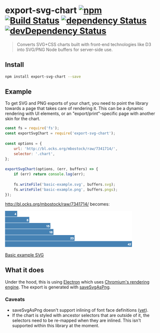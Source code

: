 export-svg-chart [![npm](https://img.shields.io/npm/v/export-svg-chart.svg?style=flat-square)](https://www.npmjs.com/package/export-svg-chart) [![Build Status](https://img.shields.io/travis/ThibWeb/export-svg-chart.svg?style=flat-square)](https://travis-ci.org/ThibWeb/export-svg-chart) [![dependency Status](https://img.shields.io/david/ThibWeb/export-svg-chart.svg?style=flat-square)](https://david-dm.org/ThibWeb/export-svg-chart) [![devDependency Status](https://img.shields.io/david/dev/ThibWeb/export-svg-chart.svg?style=flat-square)](https://david-dm.org/ThibWeb/export-svg-chart)
================

> Converts SVG+CSS charts built with front-end technologies like D3 into SVG/PNG Node buffers for server-side use.

## Install

```sh
npm install export-svg-chart --save
```

## Example

To get SVG and PNG exports of your chart, you need to point the library towards a page that takes care of rendering it. This can be a dynamic rendering with UI elements, or an "export/print"-specific page with another skin for the chart.

```js
const fs = require('fs');
const exportSvgChart = require('export-svg-chart');

const options = {
    url: 'http://bl.ocks.org/mbostock/raw/7341714/',
    selector: '.chart',
};

exportSvgChart(options, (err, buffers) => {
    if (err) return console.log(err);

    fs.writeFile('basic-example.svg', buffers.svg);
    fs.writeFile('basic-example.png', buffers.pngs);
});
```

http://bl.ocks.org/mbostock/raw/7341714/ becomes:

[![basic example PNG](basic-example.png)](basic-example.png)

[Basic example SVG](basic-example.svg)

## What it does

Under the hood, this is using [Electron](http://electron.atom.io/) which uses [Chromium's rendering engine](http://www.chromium.org/developers/content-module). The export is generated with [saveSvgAsPng](https://github.com/exupero/saveSvgAsPng).

### Caveats

- saveSvgAsPng doesn't support inlining of font face definitions ([yet](https://github.com/exupero/saveSvgAsPng/pull/29)).
- If the chart is styled with ancestor selectors that are outside of it, the selectors need to be re-mapped when they are inlined. This isn't supported within this library at the moment.
